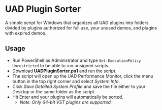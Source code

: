 UAD Plugin Sorter
=================

A simple script for Windows that organizes all UAD plugins into folders divided by plugins authorized for full use, your unused demos, and plugins with expired demos.

Usage
-----
- Run PowerShell as Administrator and type ```Set-ExecutionPolicy Unrestricted``` to be able to run unsigned scripts. 
- Download **UADPluginSorter.ps1** and run the script.
- The script will open up the UAD Performance Monitor, click the menu button in the top right corner and select *System Info*.
- Click *Save Detailed System Profile* and save the file either to your Desktop or the same folder as the script.
- Hit Enter and your plugins will automatically be sorted.
  - *Note: Only 64-bit VST plugins are supported.*
